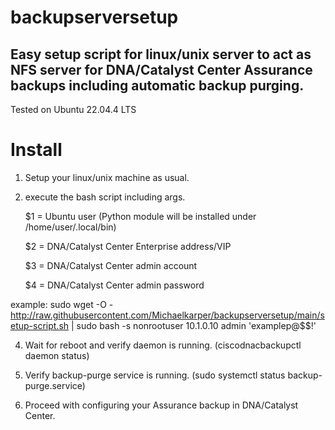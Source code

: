 # backupserversetup
## Easy setup script for linux/unix server to act as NFS server for DNA/Catalyst Center Assurance backups including automatic backup purging. 

Tested on Ubuntu 22.04.4 LTS
# Install
1. Setup your linux/unix machine as usual.
2. execute the bash script including args.

   $1 = Ubuntu user
      (Python module will be installed under /home/user/.local/bin)
   
   $2 = DNA/Catalyst Center Enterprise address/VIP
   
   $3 = DNA/Catalyst Center admin account
   
   $4 = DNA/Catalyst Center admin password

example: sudo wget -O - http://raw.githubusercontent.com/Michaelkarper/backupserversetup/main/setup-script.sh | sudo bash -s nonrootuser 10.1.0.10 admin 'examplep@$$!'

4. Wait for reboot and verify daemon is running. (ciscodnacbackupctl daemon status)

5. Verify backup-purge service is running. (sudo systemctl status backup-purge.service)

6. Proceed with configuring your Assurance backup in DNA/Catalyst Center.
